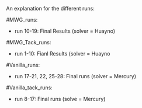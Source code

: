 An explanation for the different runs:

#MWG_runs:
- run 10-19: Final Results (solver = Huayno)

#MWG_Tack_runs:
- run 1-10: Fianl Results (solver = Huayno

#Vanilla_runs:
- run 17-21, 22, 25-28: Final runs (solver = Mercury)

#Vanilla_tack_runs:
- run 8-17: Final runs (solve = Mercury)
 

